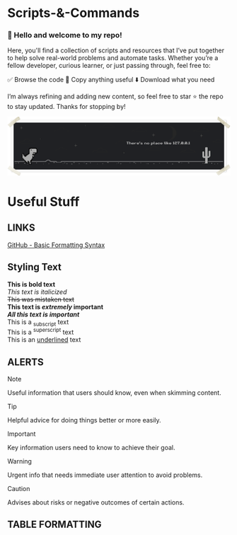 # Scripts-&-Commands

### 👋 Hello and welcome to my repo!

Here, you'll find a collection of scripts and resources that I’ve put together to help solve real-world problems and automate tasks. Whether you’re a fellow developer, curious learner, or just passing through, feel free to:

✅ Browse the code
📄 Copy anything useful
⬇️ Download what you need

I’m always refining and adding new content, so feel free to star ⭐ the repo to stay updated. Thanks for stopping by!

<p align="center">
  <img src="VISUALS/google-dino.png">
  <br/>
</p>


# Useful Stuff

## LINKS
[GitHub - Basic Formatting Syntax](https://docs.github.com/en/get-started/writing-on-github/getting-started-with-writing-and-formatting-on-github/basic-writing-and-formatting-syntax)


## Styling Text<br>
**This is bold text**<br>
_This text is italicized_<br>
~~This was mistaken text~~<br>
**This text is _extremely_ important**<br>
***All this text is important***<br>
This is a <sub>subscript</sub> text<br>
This is a <sup>superscript</sup> text<br>
This is an <ins>underlined</ins> text<br>

## ALERTS
> [!NOTE]
> Useful information that users should know, even when skimming content.

> [!TIP]
> Helpful advice for doing things better or more easily.

> [!IMPORTANT]
> Key information users need to know to achieve their goal.

> [!WARNING]
> Urgent info that needs immediate user attention to avoid problems.

> [!CAUTION]
> Advises about risks or negative outcomes of certain actions.

## TABLE FORMATTING
